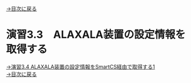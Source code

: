 [→目次に戻る](/README.md)
<br>
# 演習3.3　ALAXALA装置の設定情報を取得する




[→演習3.4 ALAXALA装置の設定情報をSmartCS経由で取得する1](/3.4-setting_of_alaxala_device_via_smartcs_1.md)  
[→目次に戻る](/README.md)
